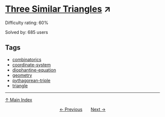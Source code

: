 # [Three Similar Triangles](https://projecteuler.net/problem=299) ↗️

Difficulty rating: 60%

Solved by: 685 users
## Tags

- [combinatorics](../tags/combinatorics.md)
- [coordinate-system](../tags/coordinate-system.md)
- [diophantine-equation](../tags/diophantine-equation.md)
- [geometry](../tags/geometry.md)
- [pythagorean-triple](../tags/pythagorean-triple.md)
- [triangle](../tags/triangle.md)



---

[↑ Main Index](../README.md)


<div align=center><a href='298.md'>← Previous</a> &nbsp;&nbsp; &nbsp;&nbsp;  <a href='300.md'>Next →</a></div>
